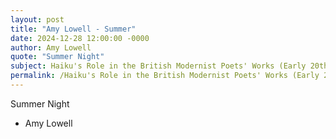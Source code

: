 ```yaml
---
layout: post
title: "Amy Lowell - Summer"
date: 2024-12-28 12:00:00 -0000
author: Amy Lowell
quote: "Summer Night"
subject: Haiku's Role in the British Modernist Poets' Works (Early 20th century)
permalink: /Haiku's Role in the British Modernist Poets' Works (Early 20th century)/Amy Lowell/Amy Lowell - Summer
---
```


Summer Night

- Amy Lowell
